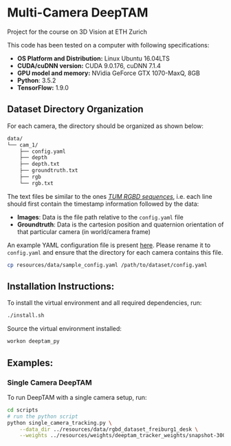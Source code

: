 
# Multi-Camera DeepTAM

Project for the course on 3D Vision at ETH Zurich

This code has been tested on a computer with following specifications:
* __OS Platform and Distribution:__ Linux Ubuntu 16.04LTS
* __CUDA/cuDNN version:__ CUDA 9.0.176, cuDNN 7.1.4
* __GPU model and memory:__ NVidia GeForce GTX 1070-MaxQ, 8GB
* __Python__: 3.5.2
* __TensorFlow:__ 1.9.0

## Dataset Directory Organization

For each camera, the directory should be organized as shown below:
```bash
data/
└── cam_1/  
    ├── config.yaml
    ├── depth
    ├── depth.txt
    ├── groundtruth.txt
    ├── rgb
    └── rgb.txt
```

The text files be similar to the ones [_TUM RGBD sequences_](https://vision.in.tum.de/data/datasets/rgbd-dataset), i.e. each line should first contain the timestamp information followed by the data:
* __Images__: Data is the file path relative to the `config.yaml` file
* __Groundtruth__: Data is the cartesion position and quaternion orientation of that particular camera (in world/camera frame)

An example YAML configuration file is present [here](resources/data/sample_config.yaml). Please rename it to `config.yaml` and ensure that the directory for each camera contains this file.
```bash
cp resources/data/sample_config.yaml /path/to/dataset/config.yaml
```

## Installation Instructions:

To install the virtual environment and all required dependencies, run:
```bash
./install.sh
```

Source the virtual environment installed:
```bash
workon deeptam_py
```

## Examples:

### Single Camera DeepTAM

To run DeepTAM with a single camera setup, run:
```bash
cd scripts
# run the python script
python single_camera_tracking.py \
    --data_dir ../resources/data/rgbd_dataset_freiburg1_desk \
    --weights ../resources/weights/deeptam_tracker_weights/snapshot-300000
```
